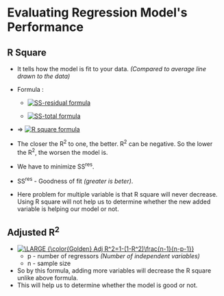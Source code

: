 # Evaluating Regression Model's Performance

## R Square 
	
- It tells how the model is fit to your data. *(Compared to average line drawn to the data)*

- Formula : 

	- <a href="https://www.codecogs.com/eqnedit.php?latex=\LARGE;{\color{Golden}SS_{res}=SUM((y_i-\hat{y_{i}})^2))}" target="_blank"><img src="https://latex.codecogs.com/png.latex?\LARGE;{\color{Golden}SS_{res}=SUM((y_i-\hat{y_{i}})^2))}" title="SS-residual formula" /></a>

	- <a href="https://www.codecogs.com/eqnedit.php?latex=\LARGE;{\color{Golden}SS_{tot}=SUM((y_i-y_{avg})^2))}" target="_blank"><img src="https://latex.codecogs.com/png.latex?\LARGE;{\color{Golden}SS_{tot}=SUM((y_i-y_{avg})^2))}" title="SS-total formula" /></a>

- => <a href="https://www.codecogs.com/eqnedit.php?latex=\LARGE;{\color{Golden}R^2=1-\frac{SS_{res}}{SS_{tot}}}" target="_blank"><img src="https://latex.codecogs.com/png.latex?\LARGE;{\color{Golden}R^2=1-\frac{SS_{res}}{SS_{tot}}}" title="R square formula" /></a>

- The closer the R<sup>2</sup> to one, the better. R<sup>2</sup> can be negative. So the lower the R<sup>2</sup>, the worsen the model is.
- We have to minimize SS<sup>res</sup>.
- SS<sup>res</sup> - Goodness of fit *(greater is beter)*.
- Here problem for multiple variable is that R square will never decrease. Using R square will not help us to determine whether the new added variable is helping our model or not.


## Adjusted R<sup>2</sup>

- <a href="https://www.codecogs.com/eqnedit.php?latex=\LARGE;{\color{Golden};Adj&space;R^2=1-(1-R^2)\frac{n-1}{n-p-1}}" target="_blank"><img src="https://latex.codecogs.com/png.latex?\LARGE;{\color{Golden};Adj&space;R^2=1-(1-R^2)\frac{n-1}{n-p-1}}" title="\LARGE {\color{Golden} Adj R^2=1-(1-R^2)\frac{n-1}{n-p-1}}" /></a>
	- p - number of regressors *(Number of independent variables)*
	- n - sample size
- So by this formula, adding more variables will decrease the R square unlike above formula.
- This will help us to determine whether the model is good or not.